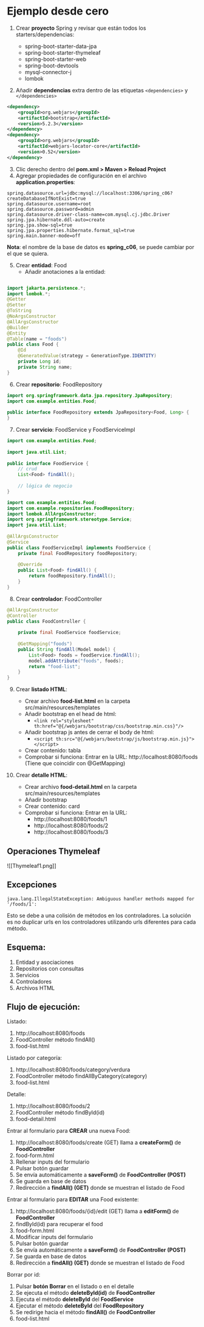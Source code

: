 
# Ejemplo desde cero

1. Crear **proyecto** Spring y revisar que están todos los starters/dependencias:
	* spring-boot-starter-data-jpa
	* spring-boot-starter-thymeleaf
	* spring-boot-starter-web
	* spring-boot-devtools
	* mysql-connector-j
	* lombok

2. Añadir **dependencias** extra dentro de las etiquetas ``<dependencies>`` y `</dependencies>`

```xml
<dependency>  
    <groupId>org.webjars</groupId>  
    <artifactId>bootstrap</artifactId>  
    <version>5.2.3</version>  
</dependency>  
<dependency>  
    <groupId>org.webjars</groupId>  
    <artifactId>webjars-locator-core</artifactId>  
    <version>0.52</version>  
</dependency>
```

3. Clic derecho dentro del **pom.xml > Maven > Reload Project**
4. Agregar propiedades de configuración en el archivo **application.properties**:

```properties
spring.datasource.url=jdbc:mysql://localhost:3306/spring_c06?createDatabaseIfNotExist=true  
spring.datasource.username=root  
spring.datasource.password=admin  
spring.datasource.driver-class-name=com.mysql.cj.jdbc.Driver  
spring.jpa.hibernate.ddl-auto=create  
spring.jpa.show-sql=true  
spring.jpa.properties.hibernate.format_sql=true  
spring.main.banner-mode=off
```

**Nota**: el nombre de la base de datos es **spring_c06**, se puede cambiar por el que se quiera.

5. Crear **entidad**: Food
	* Añadir anotaciones a la entidad:

```java

import jakarta.persistence.*;  
import lombok.*;
@Getter  
@Setter  
@ToString  
@NoArgsConstructor  
@AllArgsConstructor  
@Builder  
@Entity  
@Table(name = "foods")  
public class Food {  
    @Id  
    @GeneratedValue(strategy = GenerationType.IDENTITY)  
    private Long id;  
    private String name;  
}
```


6. Crear **repositorio**: FoodRepository
```java
import org.springframework.data.jpa.repository.JpaRepository;  
import com.example.entities.Food;  
  
public interface FoodRepository extends JpaRepository<Food, Long> {  
}
```


7. Crear **servicio**: FoodService y FoodServiceImpl

```java
import com.example.entities.Food;  
  
import java.util.List;  
  
public interface FoodService {  
    // crud  
    List<Food> findAll();  
      
    // lógica de negocio  
}
```

```java
import com.example.entities.Food;  
import com.example.repositories.FoodRepository;  
import lombok.AllArgsConstructor;  
import org.springframework.stereotype.Service;  
import java.util.List;  
  
@AllArgsConstructor  
@Service  
public class FoodServiceImpl implements FoodService {  
    private final FoodRepository foodRepository;  
  
    @Override  
    public List<Food> findAll() {  
        return foodRepository.findAll();  
    }  
}
```

8. Crear **controlador**: FoodController

```java
@AllArgsConstructor  
@Controller  
public class FoodController {  
  
    private final FoodService foodService;  
   
    @GetMapping("foods")  
    public String findAll(Model model) {  
        List<Food> foods = foodService.findAll();  
        model.addAttribute("foods", foods);  
        return "food-list";  
    }  
}
```

9. Crear **listado HTML**: 
	* Crear archivo **food-list.html** en la carpeta src/main/resources/templates
	* Añadir bootstrap en el head de html: 
		* `<link rel="stylesheet" th:href="@{/webjars/bootstrap/css/bootstrap.min.css}"/>`
	* Añadir bootstrap js antes de cerrar el body de html:
		* ``<script th:src="@{/webjars/bootstrap/js/bootstrap.min.js}"></script>``
	* Crear contenido: tabla
	* Comprobar si funciona: Entrar en la URL: http://localhost:8080/foods (Tiene que coincidir con @GetMapping)

10. Crear **detalle HTML**:
	* Crear archivo **food-detail.html** en la carpeta src/main/resources/templates
	* Añadir bootstrap
	* Crear contenido: card
	* Comprobar si funciona: Entrar en la URL:
		* http://localhost:8080/foods/1
		* http://localhost:8080/foods/2
		* http://localhost:8080/foods/3



## Operaciones Thymeleaf

![[Thymeleaf1.png]]


## Excepciones

```
java.lang.IllegalStateException: Ambiguous handler methods mapped for '/foods/1':
```

Esto se debe a una colisión de métodos en los controladores. La solución es no duplicar urls en los controladores utilizando urls diferentes para cada método.


## Esquema:

1. Entidad y asociaciones
2. Repositorios con consultas
3. Servicios
4. Controladores
5. Archivos HTML


## Flujo de ejecución:

Listado:
1. http://localhost:8080/foods
2. FoodController método findAll()
3. food-list.html

Listado por categoría:
1. http://localhost:8080/foods/category/verdura
2. FoodController método findAllByCategory(category)
3. food-list.html

Detalle:
1. http://localhost:8080/foods/2
2. FoodController método findById(id)
3. food-detail.html

Entrar al formulario para **CREAR** una nueva Food:
1. http://localhost:8080/foods/create (GET) llama a **createForm()** de **FoodController** 
2. food-form.html
3. Rellenar inputs del formulario
4. Pulsar botón guardar
5. Se envía automáticamente a **saveForm()** de **FoodController (POST)**
6. Se guarda en base de datos
7. Redirección a **findAll() (GET)** donde se muestran el listado de Food

Entrar al formulario para **EDITAR** una Food existente:
1. http://localhost:8080/foods/{id}/edit (GET) llama a **editForm()** de **FoodController**
2. findById(id) para recuperar el food
3. food-form.html
4. Modificar inputs del formulario
5. Pulsar botón guardar
6. Se envía automáticamente a **saveForm()** de **FoodController (POST)**
7. Se guarda en base de datos
8. Redirección a **findAll() (GET)** donde se muestran el listado de Food

Borrar por id:
1. Pulsar **botón Borrar** en el listado o en el detalle
2. Se ejecuta el método **deleteById(id)** de **FoodController**
3. Ejecuta el método **deleteById** del **FoodService**
4. Ejecutar el método **deleteById** del **FoodRepository**
5. Se redirige hacia el método **findAll()** de **FoodController**
6. food-list.html
